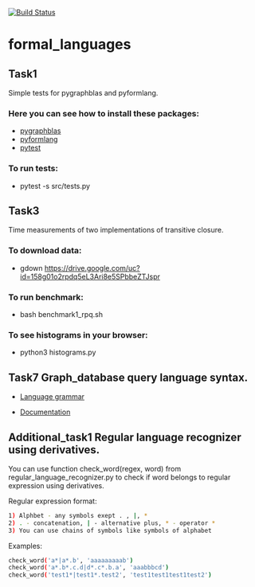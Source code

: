 [![Build Status](https://travis-ci.org/PavelKevor/formal_languages.svg?branch=task1)](https://travis-ci.org/PavelKevor/formal_languages)
# formal_languages
## Task1
Simple tests for pygraphblas and pyformlang.
### Here you can see how to install these packages:
 - [pygraphblas](https://github.com/michelp/pygraphblas)
 - [pyformlang](https://pypi.org/project/pyformlang/)
 - [pytest](https://docs.pytest.org/en/stable/getting-started.html#install-pytest)
### To run tests:
 - pytest -s src/tests.py

## Task3
Time measurements of two implementations of transitive closure.
### To download data:
 - gdown https://drive.google.com/uc?id=158g01o2rpdq5eL3Ari8e5SPbbeZTJspr
### To run benchmark:
 - bash benchmark1_rpq.sh
### To see histograms in your browser:
 - python3 histograms.py
 
 ## Task7 Graph_database query language syntax.
 - [Language grammar](https://github.com/PavelKevor/formal_languages/blob/task-7/src/graph_db/language_grammar)
 
 - [Documentation](https://github.com/PavelKevor/formal_languages/blob/task-7/src/graph_db/readme.md)
## Additional_task1 Regular language recognizer using derivatives.
You can use function check_word(regex, word) from regular_language_recognizer.py to check if word 
belongs to regular expression using derivatives.

Regular expression format:
```sh
1) Alphbet - any symbols exept . , |, *
2) . - concatenation, | - alternative plus, * - operator *
3) You can use chains of symbols like symbols of alphabet
```
Examples:
```sh
check_word('a*|a*.b', 'aaaaaaaaab')
check_word('a*.b*.c.d|d*.c*.b.a', 'aaabbbcd')
check_word('test1*|test1*.test2', 'test1test1test1test2')
```
